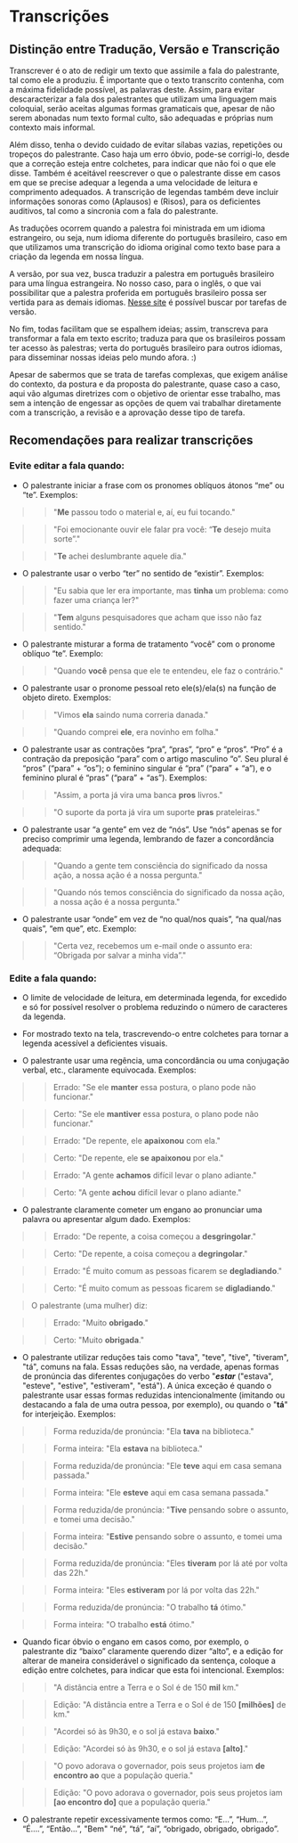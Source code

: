 # Transcrições

## Distinção entre Tradução, Versão e Transcrição

Transcrever é o ato de redigir um texto que assimile a fala do palestrante, tal como ele a produziu. É importante que o texto transcrito contenha, com a máxima fidelidade possível, as palavras deste.
Assim, para evitar descaracterizar a fala dos palestrantes que utilizam uma linguagem mais coloquial, serão aceitas algumas formas gramaticais que, apesar de não serem abonadas num texto formal culto, são adequadas e próprias num contexto mais informal.

Além disso, tenha o devido cuidado de evitar sílabas vazias, repetições ou tropeços do palestrante. Caso haja um erro óbvio, pode-se corrigi-lo, desde que a correção esteja entre colchetes, para indicar que não foi o que ele disse. Também é aceitável reescrever o que o palestrante disse em casos em que se precise adequar a legenda a uma velocidade de leitura e comprimento adequados. A transcrição de legendas também deve incluir informações sonoras como (Aplausos) e (Risos), para os deficientes auditivos, tal como a sincronia com a fala do palestrante.

As traduções ocorrem quando a palestra foi ministrada em um idioma estrangeiro, ou seja, num idioma diferente do português brasileiro, caso em que utilizamos uma transcrição do idioma original como texto base para a criação da legenda em nossa língua.

A versão, por sua vez, busca traduzir a palestra em português brasileiro para uma língua estrangeira. No nosso caso, para o inglês, o que vai possibilitar que a palestra proferida em português brasileiro possa ser vertida para as demais idiomas. [Nesse site][tr1] é possível buscar por tarefas de versão.

No fim, todas facilitam que se espalhem ideias; assim, transcreva para transformar a fala em texto escrito; traduza para que os brasileiros possam ter acesso às palestras; verta do português brasileiro para outros idiomas, para disseminar nossas ideias pelo mundo afora. :)

Apesar de sabermos que se trata de tarefas complexas, que exigem análise do contexto, da postura e da proposta do palestrante, quase caso a caso, aqui vão algumas diretrizes com o objetivo de orientar esse trabalho, mas sem a intenção de engessar as opções de quem vai trabalhar diretamente com a transcrição, a revisão e a aprovação desse tipo de tarefa.

## Recomendações para realizar transcrições

### Evite editar a fala quando:

- O palestrante iniciar a frase com os pronomes oblíquos átonos “me” ou “te”. Exemplos:

>> "__Me__ passou todo o material e, aí, eu fui tocando."

>> "Foi emocionante ouvir ele falar pra você: “__Te__ desejo muita sorte”."

>> "__Te__ achei deslumbrante aquele dia."

- O palestrante usar o verbo “ter” no sentido de “existir”. Exemplos:

>> "Eu sabia que ler era importante, mas __tinha__ um problema: como fazer uma criança ler?"

>> "__Tem__ alguns pesquisadores que acham que isso não faz sentido."

- O palestrante misturar a forma de tratamento “você” com o pronome oblíquo “te”. Exemplo:

>> "Quando __você__ pensa que ele te entendeu, ele faz o contrário."

- O palestrante usar o pronome pessoal reto ele(s)/ela(s) na função de objeto direto. Exemplos:

>> "Vimos __ela__ saindo numa correria danada."

>> "Quando comprei __ele__, era novinho em folha."

- O palestrante usar as contrações “pra”, “pras”, “pro” e “pros”. “Pro” é a contração da preposição “para” com o artigo masculino “o”. Seu plural é “pros” (“para” + “os”); o feminino singular é “pra” (“para” + “a”), e o feminino plural é “pras” (“para” + “as”). Exemplos:

>> "Assim, a porta já vira uma banca __pros__ livros."

>> "O suporte da porta já vira um suporte __pras__ prateleiras."

- O palestrante usar “a gente” em vez de “nós”. Use “nós” apenas se for preciso comprimir uma legenda, lembrando de fazer a concordância adequada:

>> "Quando a gente tem consciência do significado da nossa ação, a nossa ação é a nossa pergunta."

>> "Quando nós temos consciência do significado da nossa ação, a nossa ação é a nossa pergunta."

- O palestrante usar “onde” em vez de “no qual/nos quais”, “na qual/nas quais”, “em que”, etc. Exemplo:

>> "Certa vez, recebemos um e-mail onde o assunto era: “Obrigada por salvar a minha vida”."

### Edite a fala quando:

- O limite de velocidade de leitura, em determinada legenda, for excedido e só for possível resolver o problema reduzindo o número de caracteres da legenda.

- For mostrado texto na tela, trascrevendo-o entre colchetes para tornar a legenda acessível a deficientes visuais.

- O palestrante usar uma regência, uma concordância ou uma conjugação verbal, etc., claramente equivocada. Exemplos:

>> Errado: "Se ele **manter** essa postura, o plano pode não funcionar."

>> Certo: "Se ele **mantiver** essa postura, o plano pode não funcionar."

>> Errado: "De repente, ele **apaixonou** com ela."

>> Certo: "De repente, ele **se apaixonou** por ela."

>> Errado: "A gente **achamos** difícil levar o plano adiante."

>> Certo: "A gente **achou** difícil levar o plano adiante."

- O palestrante claramente cometer um engano ao pronunciar uma palavra ou apresentar algum dado. Exemplos:

>> Errado: "De repente, a coisa começou a **desgringolar**."

>> Certo: "De repente, a coisa começou a **degringolar**."

>> Errado: "É muito comum as pessoas ficarem se **degladiando**."

>> Certo: "É muito comum as pessoas ficarem se **digladiando**."

> O palestrante (uma mulher) diz:

>> Errado: "Muito **obrigado**."

>> Certo: "Muito **obrigada**."

- O palestrante utilizar reduções tais como "tava", "teve", "tive", "tiveram", "tá", comuns na fala. Essas reduções são, na verdade, apenas formas de pronúncia das diferentes conjugações do verbo "***estar*** ("estava", "esteve", "estive", "estiveram", "está"). A única exceção é quando o palestrante usar essas formas reduzidas intencionalmente (imitando ou destacando a fala de uma outra pessoa, por exemplo), ou quando o "**tá**" for interjeição. Exemplos:

>> Forma reduzida/de pronúncia: "Ela **tava** na biblioteca."

>> Forma inteira: "Ela **estava** na biblioteca."

>> Forma reduzida/de pronúncia: "Ele **teve** aqui em casa semana passada."

>> Forma inteira: "Ele **esteve** aqui em casa semana passada."

>> Forma reduzida/de pronúncia: "**Tive** pensando sobre o assunto, e tomei uma decisão."

>> Forma inteira: "**Estive** pensando sobre o assunto, e tomei uma decisão."

>> Forma reduzida/de pronúncia: "Eles **tiveram** por lá até por volta das 22h."

>> Forma inteira: "Eles **estiveram** por lá por volta das 22h."

>> Forma reduzida/de pronúncia: "O trabalho **tá** ótimo."

>> Forma inteira: "O trabalho **está** ótimo."

- Quando ficar óbvio o engano em casos como, por exemplo, o palestrante diz “baixo” claramente querendo dizer “alto”, e a edição for alterar de maneira considerável o significado da sentença, coloque a edição entre colchetes, para indicar que esta foi intencional. Exemplos:

>> "A distância entre a Terra e o Sol é de 150 **mil** km."

>> Edição: "A distância entre a Terra e o Sol é de 150 **[milhões]** de km."

>> "Acordei só às 9h30, e o sol já estava **baixo**."

>> Edição: "Acordei só às 9h30, e o sol já estava **[alto]**."

>> "O povo adorava o governador, pois seus projetos iam **de encontro ao** que a população queria."

>> Edição: "O povo adorava o governador, pois seus projetos iam **[ao encontro do]** que a população queria."

- O palestrante repetir excessivamente termos como: “E...”, “Hum...”, “É….”, “Então...”, "Bem" “né”, “tá”, “aí”, “obrigado, obrigado, obrigado”.

[tr1]: http://amaratools.ted-ja.com/tasklist/?query=&role=all&project=all&language=en&source_language=pt-br&assign=all&sort_order=new_task&page=1&per_page=20
